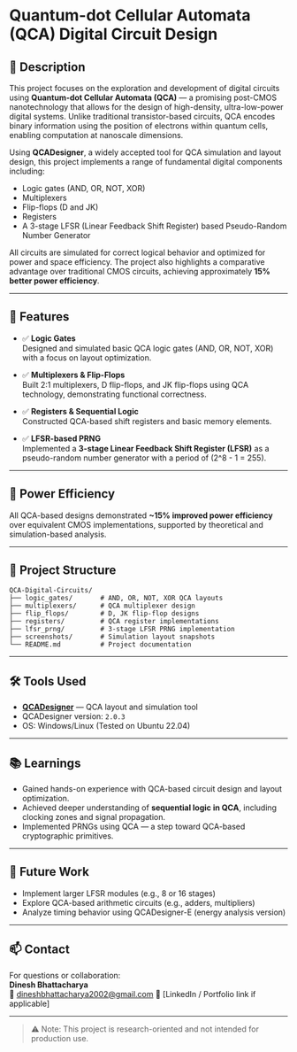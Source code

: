 # Quantum-dot Cellular Automata (QCA) Digital Circuit Design

## 🧠 Description

This project focuses on the exploration and development of digital circuits using **Quantum-dot Cellular Automata (QCA)** — a promising post-CMOS nanotechnology that allows for the design of high-density, ultra-low-power digital systems. Unlike traditional transistor-based circuits, QCA encodes binary information using the position of electrons within quantum cells, enabling computation at nanoscale dimensions.

Using **QCADesigner**, a widely accepted tool for QCA simulation and layout design, this project implements a range of fundamental digital components including:

- Logic gates (AND, OR, NOT, XOR)
- Multiplexers
- Flip-flops (D and JK)
- Registers
- A 3-stage LFSR (Linear Feedback Shift Register) based Pseudo-Random Number Generator

All circuits are simulated for correct logical behavior and optimized for power and space efficiency. The project also highlights a comparative advantage over traditional CMOS circuits, achieving approximately **15% better power efficiency**.

---

## 🚀 Features

- ✅ **Logic Gates**  
  Designed and simulated basic QCA logic gates (AND, OR, NOT, XOR) with a focus on layout optimization.

- ✅ **Multiplexers & Flip-Flops**  
  Built 2:1 multiplexers, D flip-flops, and JK flip-flops using QCA technology, demonstrating functional correctness.

- ✅ **Registers & Sequential Logic**  
  Constructed QCA-based shift registers and basic memory elements.

- ✅ **LFSR-based PRNG**  
  Implemented a **3-stage Linear Feedback Shift Register (LFSR)** as a pseudo-random number generator with a period of \(2^8 - 1 = 255\).

---

## 🔋 Power Efficiency

All QCA-based designs demonstrated **~15% improved power efficiency** over equivalent CMOS implementations, supported by theoretical and simulation-based analysis.

---

## 📁 Project Structure

```plaintext
QCA-Digital-Circuits/
├── logic_gates/       # AND, OR, NOT, XOR QCA layouts  
├── multiplexers/      # QCA multiplexer design  
├── flip_flops/        # D, JK flip-flop designs  
├── registers/         # QCA register implementations  
├── lfsr_prng/         # 3-stage LFSR PRNG implementation  
├── screenshots/       # Simulation layout snapshots  
└── README.md          # Project documentation  
```
---

## 🛠 Tools Used

- [**QCADesigner**](http://www.mina.ubc.ca/qcadesigner) — QCA layout and simulation tool  
- QCADesigner version: `2.0.3`  
- OS: Windows/Linux (Tested on Ubuntu 22.04)

---

## 📚 Learnings

- Gained hands-on experience with QCA-based circuit design and layout optimization.
- Achieved deeper understanding of **sequential logic in QCA**, including clocking zones and signal propagation.
- Implemented PRNGs using QCA — a step toward QCA-based cryptographic primitives.

---

## 📌 Future Work

- Implement larger LFSR modules (e.g., 8 or 16 stages)
- Explore QCA-based arithmetic circuits (e.g., adders, multipliers)
- Analyze timing behavior using QCADesigner-E (energy analysis version)

---

## 📫 Contact

For questions or collaboration:  
**Dinesh Bhattacharya**  
📧 dineshbhattacharya2002@gmail.com
🔗 [LinkedIn / Portfolio link if applicable]

---

> ⚠️ Note: This project is research-oriented and not intended for production use.
